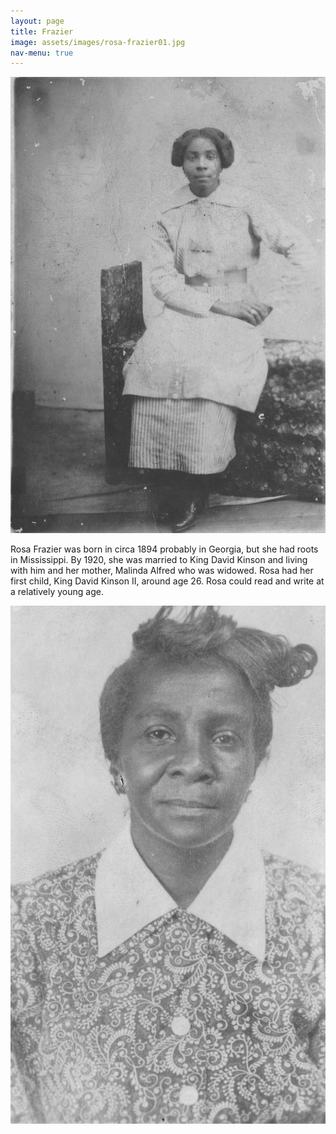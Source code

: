 ```yaml
---
layout: page
title: Frazier
image: assets/images/rosa-frazier01.jpg
nav-menu: true
---
```


![rosa-frazier-grown-grown](https://github.com/kinson2/kinson-frazier-wallace-evans/blob/f7bddd40cafba007366d59ba1b86f0591503660c/assets/images/rosa-frazier01.jpg?raw=true)

Rosa Frazier was born in circa 1894 probably in Georgia, but she had roots in Mississippi. By 1920, she was married to King David Kinson and living with him and her mother, Malinda Alfred who was widowed. Rosa had her first child, King David Kinson II, around age 26. Rosa could read and write at a relatively young age.

![rosa-frazier-senior-season](https://github.com/kinson2/kinson-frazier-wallace-evans/blob/f7bddd40cafba007366d59ba1b86f0591503660c/assets/images/rosa-frazier02.jpg?raw=true)
